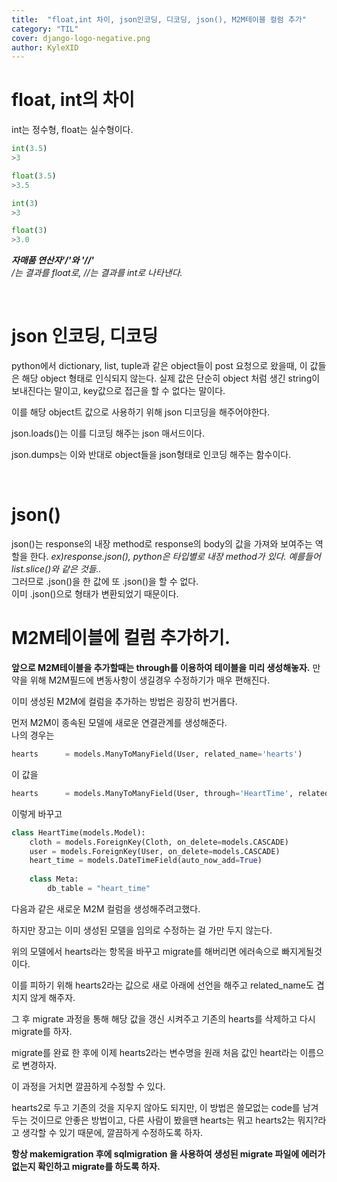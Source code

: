 ```yaml
---
title:  "float,int 차이, json인코딩, 디코딩, json(), M2M테이블 컬럼 추가"
category: "TIL"
cover: django-logo-negative.png
author: KyleXID
---
```


# float, int의 차이

int는 정수형, float는 실수형이다.

```python
int(3.5)
>3

float(3.5)
>3.5

int(3)
>3

float(3)
>3.0
```
***자매품 연산자'/'와 '//'***  
 */는 결과를 float로, //는 결과를 int로 나타낸다.*

<br/>

# json 인코딩, 디코딩


python에서 dictionary, list, tuple과 같은 object들이 post 요청으로 왔을때, 이 값들은 해당 object 형태로 인식되지 않는다.
실제 값은 단순히 object 처럼 생긴 string이 보내진다는 말이고, key값으로 접근을 할 수 없다는 말이다.

이를 해당 object트 값으로 사용하기 위해 json 디코딩을 해주어야한다.

json.loads()는 이를 디코딩 해주는 json 매서드이다.

json.dumps는 이와 반대로 object들을 json형태로 인코딩 해주는 함수이다.

<br/>

# json()

json()는 response의 내장 method로 response의 body의 값을 가져와 보여주는 역할을 한다.
*ex)response.json(), python은 타입별로 내장 method가 있다. 예를들어 list.slice()와 같은 것들..*  
그러므로 .json()을 한 값에 또 .json()을 할 수 없다.  
이미 .json()으로 형태가 변환되었기 때문이다.  

# M2M테이블에 컬럼 추가하기.

**앞으로 M2M테이블을 추가할때는 through를 이용하여 테이블을 미리 생성해놓자.** 만약을 위해 M2M필드에 변동사항이 생길경우 수정하기가 매우 편해진다.

이미 생성된 M2M에 컬럼을 추가하는 방법은 굉장히 번거롭다.  

먼저 M2M이 종속된 모델에 새로운 연결관계를 생성해준다.  
나의 경우는 

```python
hearts      = models.ManyToManyField(User, related_name='hearts')
```
이 값을
```python
hearts      = models.ManyToManyField(User, through='HeartTime', related_name='hearts')
```
이렇게 바꾸고 

```python
class HeartTime(models.Model): 
    cloth = models.ForeignKey(Cloth, on_delete=models.CASCADE)
    user = models.ForeignKey(User, on_delete=models.CASCADE)
    heart_time = models.DateTimeField(auto_now_add=True)                                                                                                                                        
    
    class Meta:                
        db_table = "heart_time"
```
다음과 같은 새로운 M2M 컬럼을 생성해주려고했다.

하지만 장고는 이미 생성된 모델을 임의로 수정하는 걸 가만 두지 않는다.  

위의 모델에서 hearts라는 항목을 바꾸고 migrate를 해버리면 에러속으로 빠지게될것이다.

이를 피하기 위해 hearts2라는 값으로 새로 아래에 선언을 해주고 related_name도 겹치지 않게 해주자.

그 후 migrate 과정을 통해 해당 값을 갱신 시켜주고 기존의 hearts를 삭제하고 다시 migrate를 하자.  

migrate를 완료 한 후에 이제 hearts2라는 변수명을 원래 처음 값인 heart라는 이름으로 변경하자.  

이 과정을 거치면 깔끔하게 수정할 수 있다.  

hearts2로 두고 기존의 것을 지우지 않아도 되지만, 이 방법은 쓸모없는 code를 남겨두는 것이므로 안좋은 방법이고, 다른 사람이 봤을땐 hearts는 뭐고 hearts2는 뭐지?라고 생각할 수 있기 때문에, 깔끔하게 수정하도록 하자.

**항상 makemigration 후에 sqlmigration 을 사용하여 생성된 migrate 파일에 에러가 없는지 확인하고 migrate를 하도록 하자.**
